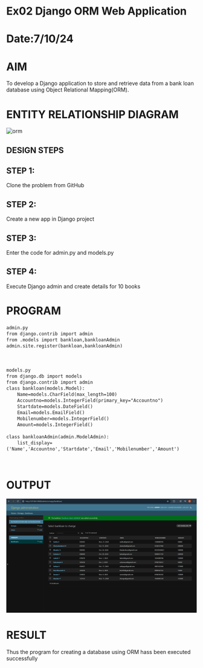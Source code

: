 # Ex02 Django ORM Web Application
# Date:7/10/24
# AIM
To develop a Django application to store and retrieve data from a bank loan database using Object Relational Mapping(ORM).

# ENTITY RELATIONSHIP DIAGRAM


![orm](https://github.com/user-attachments/assets/c07c84d9-f470-4518-aef9-92fa413a2ce5)



## DESIGN STEPS
## STEP 1:
Clone the problem from GitHub

## STEP 2:
Create a new app in Django project

## STEP 3:
Enter the code for admin.py and models.py

## STEP 4:
Execute Django admin and create details for 10 books

# PROGRAM

```
admin.py
from django.contrib import admin
from .models import bankloan,bankloanAdmin
admin.site.register(bankloan,bankloanAdmin)



models.py
from django.db import models
from django.contrib import admin
class bankloan(models.Model):
    Name=models.CharField(max_length=100)
    Accountno=models.IntegerField(primary_key="Accountno")
    Startdate=models.DateField()
    Email=models.EmailField()
    Mobilenumber=models.IntegerField()
    Amount=models.IntegerField()

class bankloanAdmin(admin.ModelAdmin):
    list_display=('Name','Accountno','Startdate','Email','Mobilenumber','Amount')



```


# OUTPUT


![alt text](<Screenshot 2024-12-08 004726.png>)


# RESULT
Thus the program for creating a database using ORM hass been executed successfully
